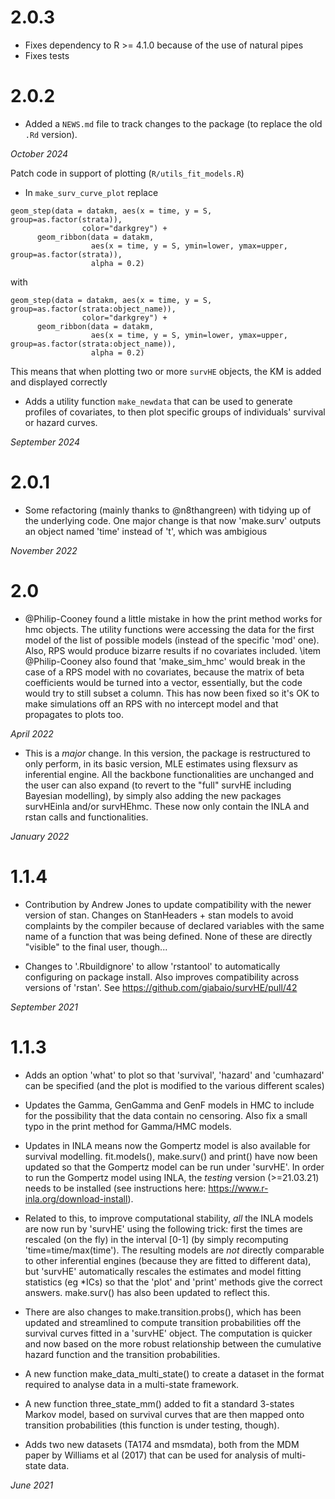 # 2.0.3

* Fixes dependency to R >= 4.1.0 because of the use of natural pipes
* Fixes tests

# 2.0.2

* Added a `NEWS.md` file to track changes to the package (to replace the old `.Rd` version).

_October 2024_

Patch code in support of plotting (`R/utils_fit_models.R`)

* In `make_surv_curve_plot` replace 
```
geom_step(data = datakm, aes(x = time, y = S, group=as.factor(strata)),
                color="darkgrey") + 
      geom_ribbon(data = datakm,
                  aes(x = time, y = S, ymin=lower, ymax=upper, group=as.factor(strata)),
                  alpha = 0.2) 
```
with
```
geom_step(data = datakm, aes(x = time, y = S, group=as.factor(strata:object_name)),
                color="darkgrey") + 
      geom_ribbon(data = datakm,
                  aes(x = time, y = S, ymin=lower, ymax=upper, group=as.factor(strata:object_name)),
                  alpha = 0.2) 
```
This means that when plotting two or more `survHE` objects, the KM is added and displayed correctly

* Adds a utility function `make_newdata` that can be used to generate profiles of covariates, to then plot specific groups of individuals' survival or hazard curves.

_September 2024_

# 2.0.1

* Some refactoring (mainly thanks to @n8thangreen) with tidying up of the underlying code. One major change is that now 'make.surv' outputs an object named 'time' instead of 't', which was ambigious

_November 2022_

# 2.0

* @Philip-Cooney found a little mistake in how the print method works for hmc objects. The utility functions were accessing the data for the     first model of the list of possible models (instead of the specific 'mod' one). Also, RPS would produce bizarre results if no covariates included.
    \item @Philip-Cooney also found that 'make_sim_hmc' would break in the case of a RPS model with no covariates, because the matrix of beta coefficients would be turned into a vector, essentially, but the code would try to still subset a column. This has now been fixed so it's OK to make simulations off an RPS with no intercept model and that propagates to plots too.
    
_April 2022_

* This is a *major* change. In this version, the package is restructured to only perform, in its basic version, MLE estimates using flexsurv as 
    inferential engine. All the backbone functionalities are unchanged and the user can also expand (to revert to the "full" survHE including Bayesian modelling), by simply also adding the new packages survHEinla and/or survHEhmc. These now only contain the INLA and rstan calls and functionalities.
    
_January 2022_

# 1.1.4

* Contribution by Andrew Jones to update compatibility with the newer version of stan. Changes on StanHeaders + stan models to avoid complaints by 
the compiler because of declared variables with the same name of a function that was being defined. None of these are directly "visible" to the final user, though...

* Changes to '.Rbuildignore' to allow 'rstantool' to automatically configuring on package install. Also improves compatibility across versions of
'rstan'. See https://github.com/giabaio/survHE/pull/42

_September 2021_

# 1.1.3

* Adds an option 'what' to plot so that 'survival', 'hazard' and 'cumhazard' can be specified (and the plot is modified to the various different scales)

* Updates the Gamma, GenGamma and GenF models in HMC to include for the possibility that the data contain no censoring. Also fix a small typo in the print method for Gamma/HMC models.

* Updates in INLA means now the Gompertz model is also available for survival modelling. fit.models(), make.surv() and print() have now been updated so that the Gompertz model can be run under 'survHE'. In order to run the Gompertz model using INLA, the *testing* version (>=21.03.21) needs to be installed (see instructions here: https://www.r-inla.org/download-install).

* Related to this, to improve computational stability, *all* the INLA models are now run by 'survHE' using the following trick: first the times are rescaled (on the fly) in the interval [0-1] (by simply recomputing 'time=time/max(time'). The resulting models are *not* directly comparable to other inferential engines (because they are fitted to different data), but 'survHE' automatically rescales the estimates and model fitting statistics (eg *ICs) so that the 'plot' and 'print' methods give the correct answers. make.surv() has also been updated to reflect this.

* There are also changes to make.transition.probs(), which has been updated and streamlined to compute transition probabilities off the survival curves fitted in a 'survHE' object. The computation is quicker and now based on the more robust relationship between the cumulative hazard function
and the transition probabilities.

* A new function make_data_multi_state() to create a dataset in the format required to analyse data in a multi-state framework.

* A new function three_state_mm() added to fit a standard 3-states Markov model, based on survival curves that are then mapped onto transition probabilities (this function is under testing, though).

* Adds two new datasets (TA174 and msmdata), both from the MDM paper by Williams et al (2017) that can be used for analysis of multi-state data.

_June 2021_
